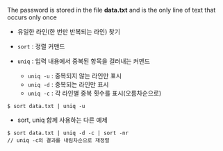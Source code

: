 The password is stored in the file **data.txt** and is the only line of text that occurs only once
- 유일한 라인(한 번만 반복되는 라인) 찾기

- `sort` : 정렬 커맨드
- `uniq` : 입력 내용에서 중복된 항목을 걸러내는 커맨드
	- `uniq -u` : 중복되지 않는 라인만 표시
	- `uniq -d` : 중복되는 라인만 표시
	- `uniq -c` : 각 라인별 중복 횟수를 표시(오름차순으로)

```
$ sort data.txt | uniq -u
```


- sort, uniq 함께 사용하는 다른 예제
```
$ sort data.txt | uniq -d -c | sort -nr
// uniq -c의 결과를 내림차순으로 재정렬
```
